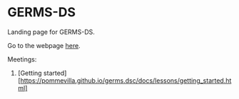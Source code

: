 # GERMS-DS

Landing page for GERMS-DS.

Go to the webpage [here](https://pommevilla.github.io/germs.dsc/).

Meetings:

1. [Getting started][https://pommevilla.github.io/germs.dsc/docs/lessons/getting_started.html]